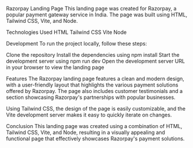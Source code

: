 Razorpay Landing Page
This landing page was created for Razorpay, a popular payment gateway service in India. The page was built using HTML, Tailwind CSS, Vite, and Node.

Technologies Used HTML Tailwind CSS Vite Node

Development
To run the project locally, follow these steps:

Clone the repository Install the dependencies using npm install Start the development server using npm run dev Open the development server URL in your browser to view the landing page

Features
The Razorpay landing page features a clean and modern design, with a user-friendly layout that highlights the various payment solutions offered by Razorpay. The page also includes customer testimonials and a section showcasing Razorpay's partnerships with popular businesses.

Using Tailwind CSS, the design of the page is easily customizable, and the Vite development server makes it easy to quickly iterate on changes.

Conclusion
This landing page was created using a combination of HTML, Tailwind CSS, Vite, and Node, resulting in a visually appealing and functional page that effectively showcases Razorpay's payment solutions.
